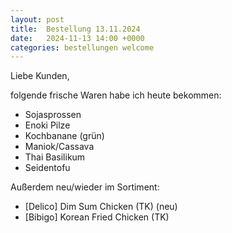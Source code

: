 ```yaml
---
layout: post
title:  Bestellung 13.11.2024
date:   2024-11-13 14:00 +0000
categories: bestellungen welcome
---
```


Liebe Kunden,

folgende frische Waren habe ich heute bekommen:
<ul>
<li>Sojasprossen</li>
<li>Enoki Pilze</li>
<li>Kochbanane (grün)</li>
<li>Maniok/Cassava</li>
<li>Thai Basilikum</li>
<li>Seidentofu</li>
</ul>

Außerdem neu/wieder im Sortiment:
<ul>
<li>[Delico] Dim Sum Chicken (TK) (neu)</li>
<li>[Bibigo] Korean Fried Chicken (TK)</li>
</ul>